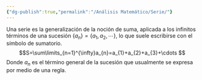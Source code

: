 ```yaml
---
{"dg-publish":true,"permalink":"/Análisis Matemático/Serie/"}
---
```


Una serie es la generalización de la noción de suma, aplicada a los infinitos términos de una sucesión $\{a_{n}\}=\{a_1,a_2,\cdots\}$, lo que suele escribirse con el símbolo de sumatorio. $$S=\sum\limits_{n=1}^{\infty}a_{n}=a_{1}+a_{2}+a_{3}+\cdots $$
Donde $a_{n}$ es el término general de la sucesión que usualmente se expresa por medio de una regla.